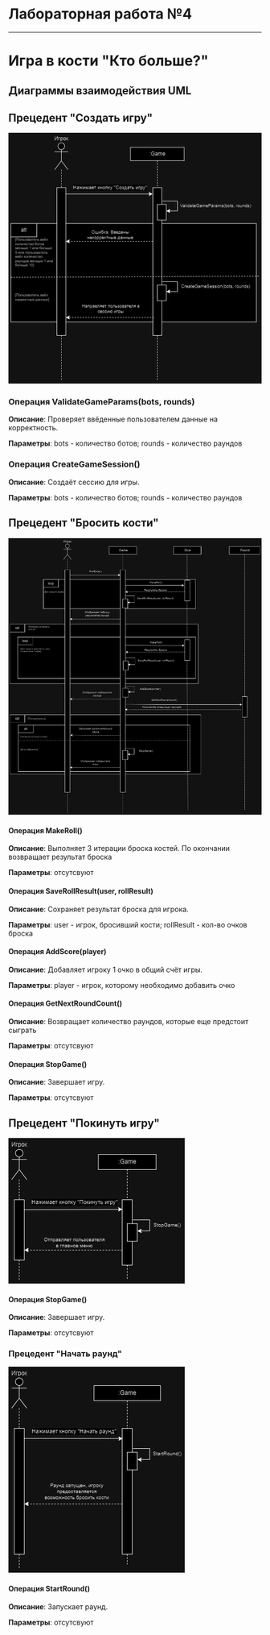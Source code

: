 # Лабораторная работа №4
-------------------------------------------------
# Игра в кости "Кто больше?"
## Диаграммы взаимодействия UML
## Прецедент "Создать игру"
![create](<./laba4/create2.png>)

### Операция **ValidateGameParams(bots, rounds)**
**Описание**: Проверяет ввёденные пользователем данные на корректность.

**Параметры**: bots - количество ботов; rounds - количество раундов

### Операция **CreateGameSession()**
**Описание**: Создаёт сессию для игры.

**Параметры**: bots - количество ботов; rounds - количество раундов

## Прецедент "Бросить кости"
![brosok](<./laba4/brosok2.png>)

#### Операция **MakeRoll()**
**Описание**: Выполняет 3 итерации броска костей. По окончании возвращает результат броска

**Параметры**: отсутсвуют

#### Операция **SaveRollResult(user, rollResult)**
**Описание**: Сохраняет результат броска для игрока.

**Параметры**: user - игрок, бросивший кости; rollResult - кол-во очков броска

#### Операция **AddScore(player)**
**Описание**: Добавляет игроку 1 очко в общий счёт игры.

**Параметры**: player - игрок, которому необходимо добавить очко

#### Операция **GetNextRoundCount()**
**Описание**: Возвращает количество раундов, которые еще предстоит сыграть

**Параметры**: отсутсвуют

#### Операция **StopGame()**
**Описание**: Завершает игру.

**Параметры**: отсутсвуют


## Прецедент "Покинуть игру"
![leave](<./laba4/leave2.png>)

#### Операция **StopGame()**
**Описание**: Завершает игру.

**Параметры**: отсутсвуют


### Прецедент "Начать раунд"
![start](<./laba4/start2.png>)

#### Операция **StartRound()**
**Описание**: Запускает раунд.

**Параметры**: отсутсвуют



